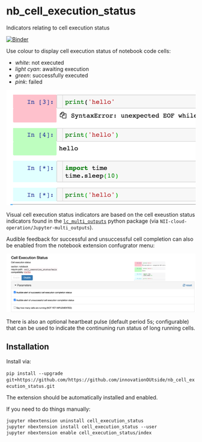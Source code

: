 # nb\_cell\_execution\_status
Indicators relating to cell execution status


[![Binder](https://mybinder.org/badge_logo.svg)](https://mybinder.org/v2/gh/innovationOUtside/nb_cell_execution_status/master)


Use colour to display cell execution status of notebook code cells:

- *white*: not executed
- *light cyan*: awaiting execution
- *green*: successfully executed
- *pink*: failed

![](.images/cell_status.png)


Visual cell execution status indicators are based on the cell exeustion status indicators found in the  [`lc_multi_outputs`](https://github.com/NII-cloud-operation/Jupyter-multi_outputs) python package (via `NII-cloud-operation/Jupyter-multi_outputs`).

Audible feedback for successful and unsuccessful cell completion can also be enabled from the notebook extension confugrator menu:

![](.images/cell-execution_config.png)

There is also an optional heartbeat pulse (default period 5s; configurable) that can be used to indicate the continuning run status of long running cells.

## Installation

Install via:

`pip install --upgrade git+https://github.com/https://github.com/innovationOUtside/nb_cell_execution_status.git`

The extension should be automatically installed and enabled.

If you need to do things manually:


```
jupyter nbextension uninstall cell_execution_status
jupyter nbextension install cell_execution_status --user
jupyter nbextension enable cell_execution_status/index
```
